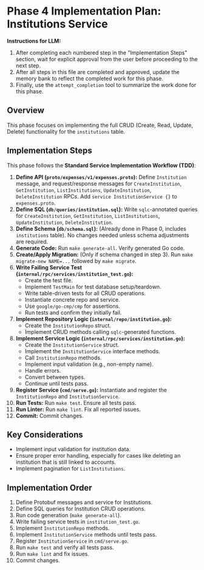 # Phase 4 Implementation Plan: Institutions Service

**Instructions for LLM:**
1. After completing each numbered step in the "Implementation Steps" section, wait for explicit approval from the user before proceeding to the next step.
2. After all steps in this file are completed and approved, update the memory bank to reflect the completed work for this phase.
3. Finally, use the `attempt_completion` tool to summarize the work done for this phase.

## Overview

This phase focuses on implementing the full CRUD (Create, Read, Update, Delete) functionality for the `institutions` table.

## Implementation Steps

This phase follows the **Standard Service Implementation Workflow (TDD)**:

1. **Define API (`proto/expenses/v1/expenses.proto`):** Define `Institution` message, and request/response messages for `CreateInstitution`, `GetInstitution`, `ListInstitutions`, `UpdateInstitution`, `DeleteInstitution` RPCs. Add `service InstitutionService {}` to `expenses.proto`.
2. **Define SQL (`db/queries/institution.sql`):** Write `sqlc`-annotated queries for `CreateInstitution`, `GetInstitution`, `ListInstitutions`, `UpdateInstitution`, `DeleteInstitution`.
3. **Define Schema (`db/schema.sql`):** (Already done in Phase 0, includes `institutions` table). No changes needed unless schema adjustments are required.
4. **Generate Code:** Run `make generate-all`. Verify generated Go code.
5. **Create/Apply Migration:** (Only if schema changed in step 3). Run `make migrate-new NAME=...` followed by `make migrate`.
6. **Write Failing Service Test (`internal/rpc/services/institution_test.go`):**
    * Create the test file.
    * Implement `TestMain` for test database setup/teardown.
    * Write table-driven tests for all CRUD operations.
    * Instantiate concrete repo and service.
    * Use `google/go-cmp/cmp` for assertions.
    * Run tests and confirm they initially fail.
7. **Implement Repository Logic (`internal/repo/institution.go`):**
    * Create the `InstitutionRepo` struct.
    * Implement CRUD methods calling `sqlc`-generated functions.
8. **Implement Service Logic (`internal/rpc/services/institution.go`):**
    * Create the `InstitutionService` struct.
    * Implement the `InstitutionService` interface methods.
    * Call `InstitutionRepo` methods.
    * Implement input validation (e.g., non-empty name).
    * Handle errors.
    * Convert between types.
    * Continue until tests pass.
9. **Register Service (`cmd/serve.go`):** Instantiate and register the `InstitutionRepo` and `InstitutionService`.
10. **Run Tests:** Run `make test`. Ensure all tests pass.
11. **Run Linter:** Run `make lint`. Fix all reported issues.
12. **Commit:** Commit changes.

## Key Considerations

* Implement input validation for institution data.
* Ensure proper error handling, especially for cases like deleting an institution that is still linked to accounts.
* Implement pagination for `ListInstitutions`.

## Implementation Order

1. Define Protobuf messages and service for Institutions.
2. Define SQL queries for Institution CRUD operations.
3. Run code generation (`make generate-all`).
4. Write failing service tests in `institution_test.go`.
5. Implement `InstitutionRepo` methods.
6. Implement `InstitutionService` methods until tests pass.
7. Register `InstitutionService` in `cmd/serve.go`.
8. Run `make test` and verify all tests pass.
9. Run `make lint` and fix issues.
10. Commit changes.
